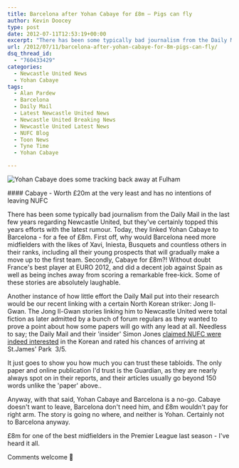 ```yaml
---
title: Barcelona after Yohan Cabaye for £8m – Pigs can fly
author: Kevin Doocey
type: post
date: 2012-07-11T12:53:19+00:00
excerpt: "There has been some typically bad journalism from the Daily Mail in the last few years regarding Newcastle United, but they've certainly topped this years efforts with their rumour.."
url: /2012/07/11/barcelona-after-yohan-cabaye-for-8m-pigs-can-fly/
dsq_thread_id:
  - "760433429"
categories:
  - Newcastle United News
  - Yohan Cabaye
tags:
  - Alan Pardew
  - Barcelona
  - Daily Mail
  - Latest Newcastle United News
  - Newcastle United Breaking News
  - Newcastle United Latest News
  - NUFC Blog
  - Toon News
  - Tyne Time
  - Yohan Cabaye

---
```

![Yohan Cabaye does some tracking back away at Fulham ](http://www.tynetime.com/wp-content/uploads/2012/07/Yohan-Cabaye-NUFC-Fulham.jpg "Yohan-Cabaye-NUFC-Fulham")

#### Cabaye - Worth £20m at the very least and has no intentions of leaving NUFC

There has been some typically bad journalism from the Daily Mail in the last few years regarding Newcastle United, but they've certainly topped this years efforts with the latest rumour. Today, they linked Yohan Cabaye to Barcelona - for a fee of £8m. First off, why would Barcelona need more midfielders with the likes of Xavi, Iniesta, Busquets and countless others in their ranks, including all their young prospects that will gradually make a move up to the first team. Secondly, Cabaye for £8m?! Without doubt France's best player at EURO 2012, and did a decent job  against Spain as well as being inches away from scoring a remarkable free-kick. Some of these stories are absolutely laughable.

Another instance of how little effort the Daily Mail put into their research would be our recent linking with a certain North Korean striker: Jong Il-Gwan. The Jong Il-Gwan stories linking him to Newcastle United were total fiction as later admitted by a bunch of forum regulars as they wanted to prove a point about how some papers will go with any lead at all. Needless to say; the Daily Mail and their 'insider' Simon Jones [claimed NUFC were indeed interested](http://www.dailymail.co.uk/sport/football/article-2155866/Transfer-latest-Luiz-Adriano-Tottenham-Liverpool-eye-Victor-Moses-Newcastle-target-Jong-Il-Gwan.html) in the Korean and rated his chances of arriving at St.James' Park  3/5.

It just goes to show you how much you can trust these tabloids. The only paper and online publication I'd trust is the Guardian, as they are nearly always spot on in their reports, and their articles usually go beyond 150 words unlike the 'paper' above..

Anyway, with that said, Yohan Cabaye and Barcelona is a no-go. Cabaye doesn't want to leave, Barcelona don't need him, and £8m wouldn't pay for right arm. The story is going no where, and neither is Yohan. Certainly not to Barcelona anyway.

£8m for one of the best midfielders in the Premier League last season - I've heard it all.

Comments welcome 🙂
